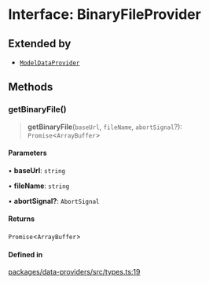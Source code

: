 # Interface: BinaryFileProvider

## Extended by

- [`ModelDataProvider`](ModelDataProvider.md)

## Methods

### getBinaryFile()

> **getBinaryFile**(`baseUrl`, `fileName`, `abortSignal`?): `Promise`\<`ArrayBuffer`\>

#### Parameters

• **baseUrl**: `string`

• **fileName**: `string`

• **abortSignal?**: `AbortSignal`

#### Returns

`Promise`\<`ArrayBuffer`\>

#### Defined in

[packages/data-providers/src/types.ts:19](https://github.com/cognitedata/reveal/blob/2acd9d17229d2bc8e309653b4d6a39ad941e44f1/viewer/packages/data-providers/src/types.ts#L19)

